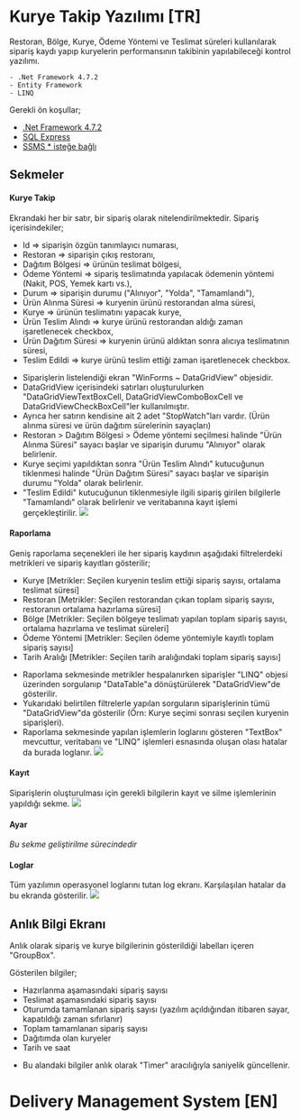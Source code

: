 ﻿# Kurye Takip Yazılımı [TR]
Restoran, Bölge, Kurye, Ödeme Yöntemi ve Teslimat süreleri kullanılarak sipariş kaydı yapıp kuryelerin performansının takibinin yapılabileceği kontrol yazılımı.

``` Kullanılan teknolojiler;
- .Net Framework 4.7.2
- Entity Framework
- LINQ
```

Gerekli ön koşullar;
- [.Net Framework 4.7.2](https://support.microsoft.com/tr-tr/topic/microsoft-net-framework-4-7-2-windows-için-çevrimdışı-yükleyici-05a72734-2127-a15d-50cf-daf56d5faec2)
- [SQL Express](https://go.microsoft.com/fwlink/?linkid=866658)
- [SSMS * isteğe bağlı](https://docs.microsoft.com/en-us/sql/ssms/download-sql-server-management-studio-ssms?view=sql-server-ver15)

## Sekmeler
#### Kurye Takip
Ekrandaki her bir satır, bir sipariş olarak nitelendirilmektedir.
Sipariş içerisindekiler;
- Id => siparişin özgün tanımlayıcı numarası,
- Restoran => siparişin çıkış restoranı,
- Dağıtım Bölgesi => ürünün teslimat bölgesi,
- Ödeme Yöntemi => sipariş teslimatında yapılacak ödemenin yöntemi (Nakit, POS, Yemek kartı vs.),
- Durum => siparişin durumu ("Alınıyor", "Yolda", "Tamamlandı"),
- Ürün Alınma Süresi => kuryenin ürünü restorandan alma süresi, 
- Kurye => ürünün teslimatını yapacak kurye,
- Ürün Teslim Alındı => kurye ürünü restorandan aldığı zaman işaretlenecek checkbox,
- Ürün Dağıtım Süresi => kuryenin ürünü aldıktan sonra alıcıya teslimatının süresi,
- Teslim Edildi => kurye ürünü teslim ettiği zaman işaretlenecek checkbox.

* Siparişlerin listelendiği ekran "WinForms ~ DataGridView" objesidir.
* DataGridView içerisindeki satırları oluşturulurken "DataGridViewTextBoxCell, DataGridViewComboBoxCell ve DataGridViewCheckBoxCell"ler kullanılmıştır.
* Ayrıca her satırın kendisine ait 2 adet "StopWatch"ları vardır. (Ürün alınma süresi ve ürün dağıtım sürelerinin sayaçları)
* Restoran > Dağıtım Bölgesi > Ödeme yöntemi seçilmesi halinde "Ürün Alınma Süresi" sayacı başlar ve siparişin durumu "Alınıyor" olarak belirlenir.
* Kurye seçimi yapıldıktan sonra "Ürün Teslim Alındı" kutucuğunun tiklenmesi halinde "Ürün Dağıtım Süresi" sayacı başlar ve siparişin durumu "Yolda" olarak belirlenir.
* "Teslim Edildi" kutucuğunun tiklenmesiyle ilgili sipariş girilen bilgilerle "Tamamlandı" olarak belirlenir ve veritabanına kayıt işlemi gerçekleştirilir.
![](ScreenShots/ss1.png)

#### Raporlama
Geniş raporlama seçenekleri ile her sipariş kaydının aşağıdaki filtrelerdeki metrikleri ve sipariş kayıtları gösterilir;
- Kurye [Metrikler: Seçilen kuryenin teslim ettiği sipariş sayısı, ortalama teslimat süresi]
- Restoran [Metrikler: Seçilen restorandan çıkan toplam sipariş sayısı, restoranın ortalama hazırlama süresi]
- Bölge [Metrikler: Seçilen bölgeye teslimatı yapılan toplam sipariş sayısı, ortalama hazırlama ve teslimat süreleri]
- Ödeme Yöntemi [Metrikler: Seçilen ödeme yöntemiyle kayıtlı toplam sipariş sayısı] 
- Tarih Aralığı [Metrikler: Seçilen tarih aralığındaki toplam sipariş sayısı]

* Raporlama sekmesinde metrikler hespalanırken siparişler "LINQ" objesi üzerinden sorgulanıp "DataTable"a dönüştürülerek "DataGridView"de gösterilir.
* Yukarıdaki belirtilen filtrelerle yapılan sorguların siparişlerinin tümü "DataGridView"da gösterilir (Örn: Kurye seçimi sonrası seçilen kuryenin siparişleri).
* Raporlama sekmesinde yapılan işlemlerin loglarını gösteren "TextBox" mevcuttur, veritabanı ve "LINQ" işlemleri esnasında oluşan olası hatalar da burada loglanır.
![](ScreenShots/ss2.png)

#### Kayıt
Siparişlerin oluşturulması için gerekli bilgilerin kayıt ve silme işlemlerinin yapıldığı sekme.
![](ScreenShots/ss3.png)

#### Ayar
_Bu sekme geliştirilme sürecindedir_

#### Loglar
Tüm yazılımın operasyonel loglarını tutan log ekranı. Karşılaşılan hatalar da bu ekranda gösterilir.
![](ScreenShots/ss5.png)

## Anlık Bilgi Ekranı
Anlık olarak sipariş ve kurye bilgilerinin gösterildiği labelları içeren "GroupBox".

Gösterilen bilgiler;
- Hazırlanma aşamasındaki sipariş sayısı
- Teslimat aşamasındaki sipariş sayısı
- Oturumda tamamlanan sipariş sayısı (yazılım açıldığından itibaren sayar, kapatıldığı zaman sıfırlanır)
- Toplam tamamlanan sipariş sayısı
- Dağıtımda olan kuryeler
- Tarih ve saat

* Bu alandaki bilgiler anlık olarak "Timer" aracılığıyla saniyelik güncellenir.

# Delivery Management System [EN]